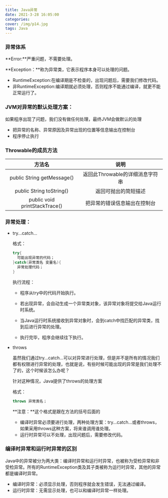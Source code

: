 ```yaml
---
title: Java异常
date: 2021-3-28 16:05:00
categories: 
cover: /img/p14.jpg
tags: Java
---
```


### 异常体系





**Error:**严重问题，不需要处理。

**Exception：**称为异常类，它表示程序本身可以处理的问题。

* RuntimeException:在编译期是不检查的，出现问题后，需要我们修改代码。
* 非RuntimeException:编译期就必须处理，否则程序不能通过编译，就更不能正常运行了。

### JVM对异常的默认处理方案：

如果程序出现了问题，我们没有做任何处理，最终JVM会做默认的处理

* 把异常的名称、异常原因及异常出现的位置等信息输出在控制台
* 程序停止执行

### Throwable的成员方法

|            方法名             |              说明               |
| :---------------------------: | :-----------------------------: |
|  public String getMessage()   | 返回此Throwable的详细消息字符串 |
|   public String toString()    |      返回可抛出的简短描述       |
| public void printStackTrace() |  把异常的错误信息输出在控制台   |

### 异常处理：

* try...catch...

  格式：

  ```java
  try{
    可能出现异常的代码；
  }catch(异常类名 变量名){
    异常处理代码；
  }
  ```

  执行流程：

  * 程序从try中的代码开始执行。

  * 若出现异常，会自动生成一个异常类对象，该异常对象将提交给Java运行时系统。

  * 当Java运行时系统接收到异常对象时，会到catch中找匹配的异常类，找到后进行异常的处理。

  * 执行完毕，程序会继续往下执行。

* throws

  虽然我们通过try...catch...可以对异常进行处理，但是并不是所有的情况我们都有权限进行异常的处理，也就是说，有些时候可能出现的异常是我们处理不了的，这个时候该怎么办呢？

  针对这种情况，Java提供了throws的处理方案

  格式：

  ````java
  throws 异常类名；
  ````

  **注意：**这个格式是跟在方法的括号后面的

  * 编译时异常必须要进行处理，两种处理方案：try...catch...或者throws，如果采用throws这种方案，将来谁调用谁处理。
  * 运行时异常可以不处理，出现问题后，需要修改代码。

### 编译时异常和运行时异常的区别

Java中的异常被分为两大类：编译时异常和运行时异常，也被称为受检异常和非受检异常。所有的RuntimeException类及其子类被称为运行时异常，其他的异常都是编译时异常。

* 编译时异常：必须显示处理，否则程序就会发生错误，无法通过编译。
* 运行时异常：无需显示处理，也可以和编译时异常一样处理。
